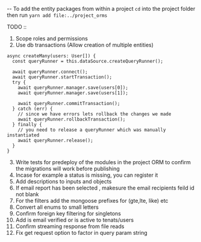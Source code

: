 -- To add the entity packages from within a project
`cd` into the project folder then run `yarn add file:../project_orms`


TODO :: 
1. Scope roles and permissions
2. Use db transactions (Allow creation of multiple entities)

```
async createMany(users: User[]) {
  const queryRunner = this.dataSource.createQueryRunner();

  await queryRunner.connect();
  await queryRunner.startTransaction();
  try {
    await queryRunner.manager.save(users[0]);
    await queryRunner.manager.save(users[1]);

    await queryRunner.commitTransaction();
  } catch (err) {
    // since we have errors lets rollback the changes we made
    await queryRunner.rollbackTransaction();
  } finally {
    // you need to release a queryRunner which was manually instantiated
    await queryRunner.release();
  }
}
```
3. Write tests for predeploy of the modules in the project ORM to confirm the migrations will work before publishing
4. Incase for example a status is missing, you can register it 
5. Add descriptions to inputs and objects
6. If email report has been selected , makesure the email recipients feild id not blank
7. For the filters add the mongoose prefixes for (gte,lte, like) etc
8. Convert all enums to small letters
9. Confirm foreign key filtering for singletons
10. Add is email verified or is active to tenats/users
11. Confirm streaming response from file reads
12. Fix get request option to factor in query param string

